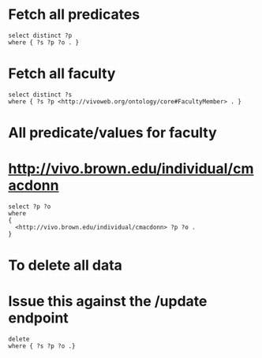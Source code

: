 # Fetch all predicates

```
select distinct ?p
where { ?s ?p ?o . }
```

# Fetch all faculty

```
select distinct ?s
where { ?s ?p <http://vivoweb.org/ontology/core#FacultyMember> . }
```


# All predicate/values for faculty
# <http://vivo.brown.edu/individual/cmacdonn>

```
select ?p ?o
where
{
  <http://vivo.brown.edu/individual/cmacdonn> ?p ?o .
}
```

# To delete all data
# Issue this against the /update endpoint

```
delete
where { ?s ?p ?o .}
```
